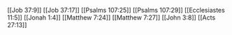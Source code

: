 [[Job 37:9]]
[[Job 37:17]]
[[Psalms 107:25]]
[[Psalms 107:29]]
[[Ecclesiastes 11:5]]
[[Jonah 1:4]]
[[Matthew 7:24]]
[[Matthew 7:27]]
[[John 3:8]]
[[Acts 27:13]]

